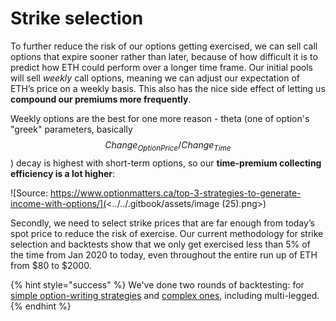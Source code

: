 # Strike selection

To further reduce the risk of our options getting exercised, we can sell call options that expire sooner rather than later, because of how difficult it is to predict how ETH could perform over a longer time frame. Our initial pools will sell _weekly_ call options, meaning we can adjust our expectation of ETH’s price on a weekly basis. This also has the nice side effect of letting us **compound our premiums more frequently**.

Weekly options are the best for one more reason - theta (one of option's "greek" parameters, basically $$Change_{OptionPrice}/Change_{Time}$$ ) decay is highest with short-term options, so our **time-premium collecting efficiency is a lot higher**:

![Source: https://www.optionmatters.ca/top-3-strategies-to-generate-income-with-options/](<../../.gitbook/assets/image (25).png>)

Secondly, we need to select strike prices that are far enough from today’s spot price to reduce the risk of exercise. Our current methodology for strike selection and backtests show that we only get exercised less than 5% of the time from Jan 2020 to today, even throughout the entire run up of ETH from $80 to $2000.&#x20;

{% hint style="success" %}
We've done two rounds of backtesting: for [simple option-writing strategies](https://medium.com/neuron-fund/backtesting-option-writing-strategies-the-neuron-way-48eb69d8fb73) and [complex ones](https://medium.com/neuron-fund/backtesting-mk-2-2d5ffa5e73fc), including multi-legged.
{% endhint %}
